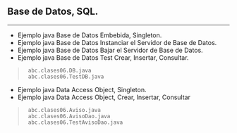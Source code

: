 ##  Base de Datos, SQL.
-----
* Ejemplo java Base de Datos Embebida, Singleton.
* Ejemplo java Base de Datos Instanciar el Servidor de Base de Datos.
* Ejemplo java Base de Datos Bajar el Servidor de Base de Datos.
* Ejemplo java Base de Datos Test Crear, Insertar, Consultar.

>      abc.clases06.DB.java
>      abc.clases06.TestDB.java

* Ejemplo java Data Access Object, Singleton.
* Ejemplo java Data Access Object, Crear, Insertar, Consultar

>      abc.clases06.Aviso.java
>      abc.clases06.AvisoDao.java
>      abc.clases06.TestAvisoDao.java

